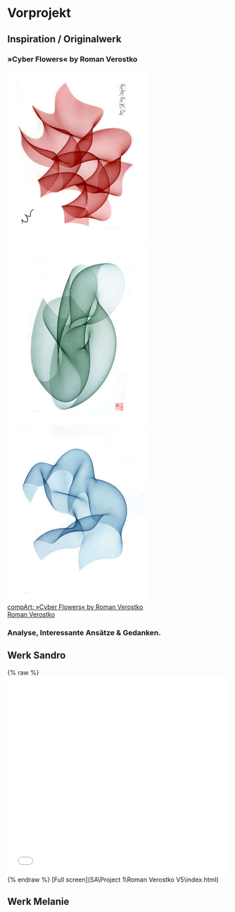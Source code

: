 # Vorprojekt

## Inspiration / Originalwerk
### »Cyber Flowers« by Roman Verostko
![Cyber Flowers](img/cyber_duet_red_300.jpg) ![Cyber Flowers](img/cyber_gr_iv_300.jpg) ![Cyber Flowers](img/cybervii_300.jpg)  
[compArt: »Cyber Flowers« by Roman Verostko](http://dada.compart-bremen.de/item/artwork/916)  
[Roman Verostko](http://www.verostko.com/)


### Analyse, Interessante Ansätze & Gedanken.

## Werk Sandro
{% raw %}
    <iframe src="SA\Project 1\Roman Verostko V5\index.html" width="100%" height="450" frameborder="no"></iframe>
{% endraw %} [Full screen](SA\Project 1\Roman Verostko V5\index.html)


## Werk Melanie
